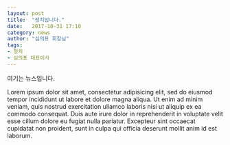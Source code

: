 ```yaml
---
layout: post
title:  "정치입니다."
date:   2017-10-31 17:10
category: news
author: "심의표 회장님"
tags:
- 정치
- 심의표 대표이사
---
```


여기는 뉴스입니다.

Lorem ipsum dolor sit amet, consectetur adipisicing elit, sed do eiusmod tempor incididunt ut labore et dolore magna aliqua. Ut enim ad minim veniam, quis nostrud exercitation ullamco laboris nisi ut aliquip ex ea commodo consequat. Duis aute irure dolor in reprehenderit in voluptate velit esse cillum dolore eu fugiat nulla pariatur. Excepteur sint occaecat cupidatat non proident, sunt in culpa qui officia deserunt mollit anim id est laborum.
